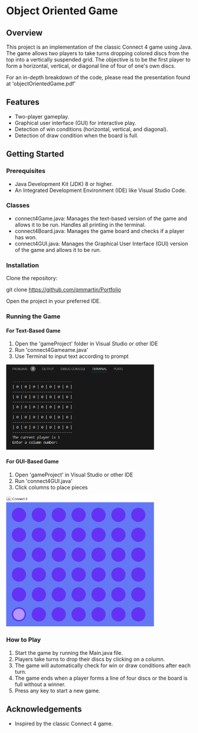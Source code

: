 # Object Oriented Game

## Overview
This project is an implementation of the classic Connect 4 game using Java. The game allows two players to take turns dropping colored discs from the top into a vertically suspended grid. The objective is to be the first player to form a horizontal, vertical, or diagonal line of four of one's own discs.

For an in-depth breakdown of the code, please read the presentation found at 'objectOrientedGame.pdf'

## Features
- Two-player gameplay.
- Graphical user interface (GUI) for interactive play.
- Detection of win conditions (horizontal, vertical, and diagonal).
- Detection of draw condition when the board is full.

## Getting Started

### Prerequisites
- Java Development Kit (JDK) 8 or higher.
- An Integrated Development Environment (IDE) like Visual Studio Code.

### Classes
- connect4Game.java: Manages the text-based version of the game and allows it to be run. Handles all printing in the terminal. 
- connect4Board.java: Manages the game board and checks if a player has won.
- connect4GUI.java: Manages the Graphical User Interface (GUI) version of the game and allows it to be run.

### Installation
Clone the repository:

git clone https://github.com/qmmartin/Portfolio

Open the project in your preferred IDE.

### Running the Game 
#### For Text-Based Game
1. Open the 'gameProject' folder in Visual Studio or other IDE
2. Run 'connect4Gameame.java'
3. Use Terminal to input text according to prompt

<img src="images\textGame1.png" width="400">

#### For GUI-Based Game
1. Open 'gameProject' in Visual Studio or other IDE
2. Run 'connect4GUI.java'
3. Click columns to place pieces

<img src="images\guiGame1.png" width="400">

### How to Play
1. Start the game by running the Main.java file.
2. Players take turns to drop their discs by clicking on a column.
3. The game will automatically check for win or draw conditions after each turn.
4. The game ends when a player forms a line of four discs or the board is full without a winner.
5. Press any key to start a new game.

## Acknowledgements
- Inspired by the classic Connect 4 game.


